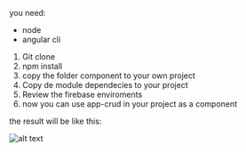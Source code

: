 
you need:
- node
- angular cli


1. Git clone
2. npm install
3. copy the folder component to your own project
4. Copy de module dependecies to your project
5. Review the firebase enviroments
6. now you can use app-crud in your project as a component

the result will be like this:

![alt text](https://lh6.googleusercontent.com/XFcjJesR3pZaOc5bXG6vx4944ukt73jsF7KZuAjK3M6AVK590VIVi4VJXs0-w61GZKzMn3SmcvyrK2YCc8CQ=w1125-h790)
